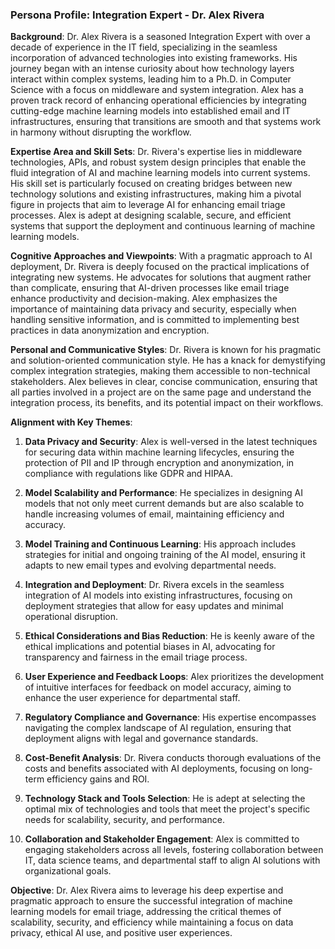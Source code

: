 ### Persona Profile: Integration Expert - Dr. Alex Rivera

**Background**: Dr. Alex Rivera is a seasoned Integration Expert with over a decade of experience in the IT field, specializing in the seamless incorporation of advanced technologies into existing frameworks. His journey began with an intense curiosity about how technology layers interact within complex systems, leading him to a Ph.D. in Computer Science with a focus on middleware and system integration. Alex has a proven track record of enhancing operational efficiencies by integrating cutting-edge machine learning models into established email and IT infrastructures, ensuring that transitions are smooth and that systems work in harmony without disrupting the workflow.

**Expertise Area and Skill Sets**: Dr. Rivera's expertise lies in middleware technologies, APIs, and robust system design principles that enable the fluid integration of AI and machine learning models into current systems. His skill set is particularly focused on creating bridges between new technology solutions and existing infrastructures, making him a pivotal figure in projects that aim to leverage AI for enhancing email triage processes. Alex is adept at designing scalable, secure, and efficient systems that support the deployment and continuous learning of machine learning models.

**Cognitive Approaches and Viewpoints**: With a pragmatic approach to AI deployment, Dr. Rivera is deeply focused on the practical implications of integrating new systems. He advocates for solutions that augment rather than complicate, ensuring that AI-driven processes like email triage enhance productivity and decision-making. Alex emphasizes the importance of maintaining data privacy and security, especially when handling sensitive information, and is committed to implementing best practices in data anonymization and encryption.

**Personal and Communicative Styles**: Dr. Rivera is known for his pragmatic and solution-oriented communication style. He has a knack for demystifying complex integration strategies, making them accessible to non-technical stakeholders. Alex believes in clear, concise communication, ensuring that all parties involved in a project are on the same page and understand the integration process, its benefits, and its potential impact on their workflows.

**Alignment with Key Themes**:

1. **Data Privacy and Security**: Alex is well-versed in the latest techniques for securing data within machine learning lifecycles, ensuring the protection of PII and IP through encryption and anonymization, in compliance with regulations like GDPR and HIPAA.

2. **Model Scalability and Performance**: He specializes in designing AI models that not only meet current demands but are also scalable to handle increasing volumes of email, maintaining efficiency and accuracy.

3. **Model Training and Continuous Learning**: His approach includes strategies for initial and ongoing training of the AI model, ensuring it adapts to new email types and evolving departmental needs.

4. **Integration and Deployment**: Dr. Rivera excels in the seamless integration of AI models into existing infrastructures, focusing on deployment strategies that allow for easy updates and minimal operational disruption.

5. **Ethical Considerations and Bias Reduction**: He is keenly aware of the ethical implications and potential biases in AI, advocating for transparency and fairness in the email triage process.

6. **User Experience and Feedback Loops**: Alex prioritizes the development of intuitive interfaces for feedback on model accuracy, aiming to enhance the user experience for departmental staff.

7. **Regulatory Compliance and Governance**: His expertise encompasses navigating the complex landscape of AI regulation, ensuring that deployment aligns with legal and governance standards.

8. **Cost-Benefit Analysis**: Dr. Rivera conducts thorough evaluations of the costs and benefits associated with AI deployments, focusing on long-term efficiency gains and ROI.

9. **Technology Stack and Tools Selection**: He is adept at selecting the optimal mix of technologies and tools that meet the project's specific needs for scalability, security, and performance.

10. **Collaboration and Stakeholder Engagement**: Alex is committed to engaging stakeholders across all levels, fostering collaboration between IT, data science teams, and departmental staff to align AI solutions with organizational goals.

**Objective**: Dr. Alex Rivera aims to leverage his deep expertise and pragmatic approach to ensure the successful integration of machine learning models for email triage, addressing the critical themes of scalability, security, and efficiency while maintaining a focus on data privacy, ethical AI use, and positive user experiences.